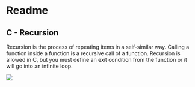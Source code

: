 <h1>Readme</h1>
<h2>C - Recursion</h2>
<p>Recursion is the process of repeating items in a self-similar way. Calling a function inside a function is a recursive call of a function. Recursion is allowed in C, but you must define an exit condition from the function or it will go into an infinite loop.</p>
<a href="https://www.holbertonschool.com/"><img src="https://www.holbertonschool.com/assets/holberton-logo-1cc451260ca3cd297def53f2250a9794810667c7ca7b5fa5879a569a457bf16f.png" /></a>
